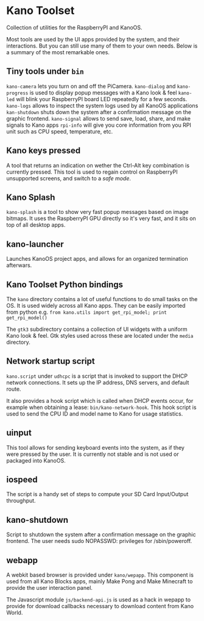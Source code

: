 # Kano Toolset

Collection of utilities for the RaspberryPI and KanoOS.

Most tools are used by the UI apps provided by the system, and their interactions.
But you can still use many of them to your own needs. Below is a summary of the most remarkable ones.

## Tiny tools under `bin`

`kano-camera` lets you turn on and off the PiCamera.
`kano-dialog` and `kano-progress` is used to display popup messages with a Kano look & feel
`kano-led` will blink your RaspberryPI board LED repeatedly for a few seconds.
`kano-logs` allows to inspect the system logs used by all KanoOS applications
`kan-shutdown` shuts down the system after a confirmation message on the graphic frontend.
`kano-signal` allows to send save, load, share, and make signals to Kano apps
`rpi-info` will give you core information from you RPI unit such as CPU speed, temperature, etc.


## Kano keys pressed

A tool that returns an indication on wether the Ctrl-Alt key combination is currently pressed.
This tool is used to regain control on RaspberryPI unsupported screens, and switch to a *safe mode*.

## Kano Splash

`kano-splash` is a tool to show very fast popup messages based on image bitmaps.
It uses the RaspberryPI GPU directly so it's very fast, and it sits on top of all desktop apps.

## kano-launcher

Launches KanoOS project apps, and allows for an organized termination afterwars.

## Kano Toolset Python bindings

The `kano` directory contains a lot of useful functions to do small tasks on the OS.
It is used widely across all Kano apps. They can be easily imported 
from python e.g. ```from kano.utils import get_rpi_model; print get_rpi_model()```

The `gtk3` subdirectory contains a collection of UI widgets with a uniform Kano look & feel.
Gtk styles used across these are located under the `media` directory.

## Network startup script

`kano.script` under `udhcpc` is a script that is invoked to support the DHCP network connections.
It sets up the IP address, DNS servers, and default route.

It also provides a hook script which is called when DHCP events occur, for example when
obtaining a lease: `bin/kano-network-hook`. This hook script is used to send the CPU ID 
and model name to Kano for usage statistics.

## uinput

This tool allows for sending keyboard events into the system, as if they were pressed by the user.
It is currently not stable and is not used or packaged into KanoOS.

## iospeed

The script is a handy set of steps to compute your SD Card Input/Output throughput.

## kano-shutdown

Script to shutdown the system after a confirmation message on the graphic frontend.
The user needs sudo NOPASSWD: privileges for /sbin/poweroff.

## webapp

A webkit based browser is provided under `kano/wepapp`. This component is used from
all Kano Blocks apps, mainly Make Pong and Make Minecraft to provide the user interaction panel.

The Javascript module `js/backend-api.js` is used as a hack in wepapp to provide for
download callbacks necessary to download content from Kano World.
